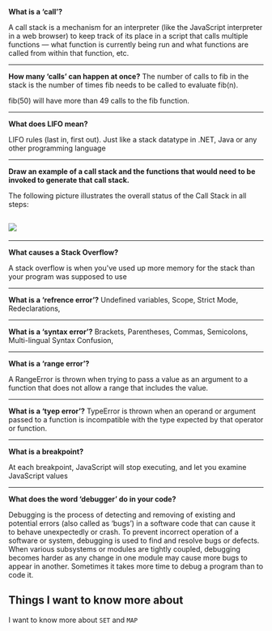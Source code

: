 **What is a ‘call’?**

A call stack is a mechanism for an interpreter (like the JavaScript interpreter in a web browser) to keep track of its place in a script that calls multiple functions — what function is currently being run and what functions are called from within that function, etc.

---

**How many ‘calls’ can happen at once?**
The number of calls to fib in the stack is the number of times fib needs to be called to evaluate fib(n).

fib(50) will have more than 49 calls to the fib function.

---

**What does LIFO mean?**

LIFO rules (last in, first out). Just like a stack datatype in .NET, Java or any other programming language

---

**Draw an example of a call stack and the functions that would need to be invoked to generate that call stack.**

The following picture illustrates the overall status of the Call Stack in all steps:

## ![](https://www.javascripttutorial.net/wp-content/uploads/2019/12/JavaScript-Call-Stack.png)

---

**What causes a Stack Overflow?**

A stack overflow is when you've used up more memory for the stack than your program was supposed to use

---

**What is a ‘refrence error’?**
Undefined variables,
Scope,
Strict Mode,
Redeclarations,

---

**What is a ‘syntax error’?**
Brackets,
Parentheses,
Commas,
Semicolons,
Multi-lingual Syntax Confusion,

---

**What is a ‘range error’?**

A RangeError is thrown when trying to pass a value as an argument to a function that does not allow a range that includes the value.

---

**What is a ‘tyep error’?**
TypeError is thrown when an operand or argument passed to a function is incompatible with the type expected by that operator or function.

---

**What is a breakpoint?**

At each breakpoint, JavaScript will stop executing, and let you examine JavaScript values

---

**What does the word ‘debugger’ do in your code?**

Debugging is the process of detecting and removing of existing and potential errors (also called as ‘bugs’) in a software code that can cause it to behave unexpectedly or crash. To prevent incorrect operation of a software or system, debugging is used to find and resolve bugs or defects. When various subsystems or modules are tightly coupled, debugging becomes harder as any change in one module may cause more bugs to appear in another. Sometimes it takes more time to debug a program than to code it.

## Things I want to know more about

I want to know more about `SET` and `MAP`
